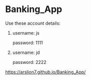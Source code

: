 # Banking_App

Use these account details:
1. username: js
   
   password: 1111
2. username: jd
   
   password: 2222
   
https://arslion7.github.io/Banking_App/
